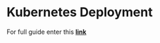 # Kubernetes Deployment

For full guide enter this [**link**](https://docs.aquasec.com/5.3/docs/deployment-kubernetes)
